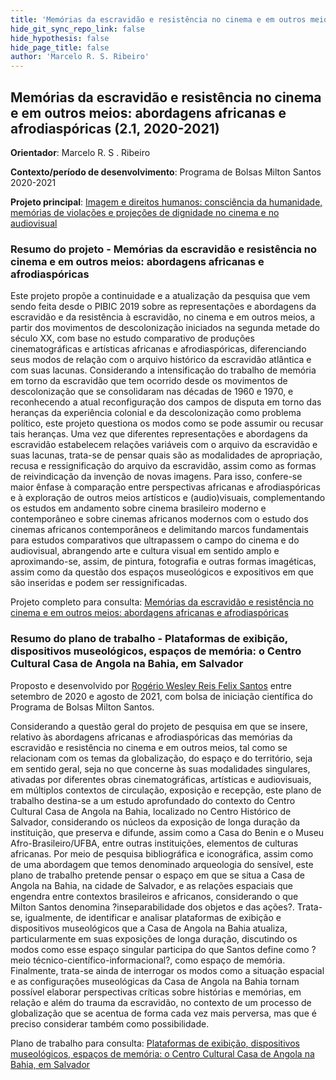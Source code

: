 ```yaml
---
title: 'Memórias da escravidão e resistência no cinema e em outros meios: abordagens africanas e afrodiaspóricas (2.1, 2020-2021)'
hide_git_sync_repo_link: false
hide_hypothesis: false
hide_page_title: false
author: 'Marcelo R. S. Ribeiro'
---
```


## Memórias da escravidão e resistência no cinema e em outros meios: abordagens africanas e afrodiaspóricas (2.1, 2020-2021)

**Orientador**: Marcelo R. S . Ribeiro

**Contexto/período de desenvolvimento**: Programa de Bolsas Milton Santos 2020-2021

**Projeto principal**: [Imagem e direitos humanos: consciência da humanidade, memórias de violações e projeções de dignidade no cinema e no audiovisual](/projetos/pesquisa/imagem-e-direitos-humanos)

### Resumo do projeto - Memórias da escravidão e resistência no cinema e em outros meios: abordagens africanas e afrodiaspóricas

Este projeto propõe a continuidade e a atualização da pesquisa que vem sendo feita desde o PIBIC 2019 sobre as representações e abordagens da escravidão e da resistência à escravidão, no cinema e em outros meios, a partir dos movimentos de descolonização iniciados na segunda metade do século XX, com base no estudo comparativo de produções cinematográficas e artísticas africanas e afrodiaspóricas, diferenciando seus modos de relação com o arquivo histórico da escravidão atlântica e com suas lacunas. Considerando a intensificação do trabalho de memória em torno da escravidão que tem ocorrido desde os movimentos de descolonização que se consolidaram nas décadas de 1960 e 1970, e reconhecendo a atual reconfiguração dos campos de disputa em torno das heranças da experiência colonial e da descolonização como problema político, este projeto questiona os modos como se pode assumir ou recusar tais heranças. Uma vez que diferentes representações e abordagens da escravidão estabelecem relações variáveis com o arquivo da escravidão e suas lacunas, trata-se de pensar quais são as modalidades de apropriação, recusa e ressignificação do arquivo da escravidão, assim como as formas de reivindicação da invenção de novas imagens. Para isso, confere-se maior ênfase à comparação entre perspectivas africanas e afrodiaspóricas e à exploração de outros meios artísticos e (audio)visuais, complementando os estudos em andamento sobre cinema brasileiro moderno e contemporâneo e sobre cinemas africanos modernos com o estudo dos cinemas africanos contemporâneos e delimitando marcos fundamentais para estudos comparativos que ultrapassem o campo do cinema e do audiovisual, abrangendo arte e cultura visual em sentido amplo e aproximando-se, assim, de pintura, fotografia e outras formas imagéticas, assim como da questão dos espaços museológicos e expositivos em que são inseridas e podem ser ressignificadas.

Projeto completo para consulta: [Memórias da escravidão e resistência no cinema e em outros meios: abordagens africanas e afrodiaspóricas](Projeto_PBMS_2020.pdf)

### Resumo do plano de trabalho - Plataformas de exibição, dispositivos museológicos, espaços de memória: o Centro Cultural Casa de Angola na Bahia, em Salvador

Proposto e desenvolvido por [Rogério Wesley Reis Felix Santos](/quem-somos/integrantes/rogerio-felix) entre setembro de 2020 e agosto de 2021, com bolsa de iniciação científica do Programa de Bolsas Milton Santos.

Considerando a questão geral do projeto de pesquisa em que se insere, relativo às abordagens africanas e afrodiaspóricas das memórias da escravidão e resistência no cinema e em outros meios, tal como se relacionam com os temas da globalização, do espaço e do território, seja em sentido geral, seja no que concerne às suas modalidades singulares, ativadas por diferentes obras cinematográficas, artísticas e audiovisuais, em múltiplos contextos de circulação, exposição e recepção, este plano de trabalho destina-se a um estudo aprofundado do contexto do Centro Cultural Casa de Angola na Bahia, localizado no Centro Histórico de Salvador, considerando os núcleos da exposição de longa duração da instituição, que preserva e difunde, assim como a Casa do Benin e o Museu Afro-Brasileiro/UFBA, entre outras instituições, elementos de culturas africanas. Por meio de pesquisa bibliográfica e iconográfica, assim como de uma abordagem que temos denominado arqueologia do sensível, este plano de trabalho pretende pensar o espaço em que se situa a Casa de Angola na Bahia, na cidade de Salvador, e as relações espaciais que engendra entre contextos brasileiros e africanos, considerando o que Milton Santos denomina ?inseparabilidade dos objetos e das ações?. Trata-se, igualmente, de identificar e analisar plataformas de exibição e dispositivos museológicos que a Casa de Angola na Bahia atualiza, particularmente em suas exposições de longa duração, discutindo os modos como esse espaço singular participa do que Santos define como ?meio técnico-científico-informacional?, como espaço de memória. Finalmente, trata-se ainda de interrogar os modos como a situação espacial e as configurações museológicas da Casa de Angola na Bahia tornam possível elaborar perspectivas críticas sobre histórias e memórias, em relação e além do trauma da escravidão, no contexto de um processo de globalização que se acentua de forma cada vez mais perversa, mas que é preciso considerar também como possibilidade.

Plano de trabalho para consulta: [Plataformas de exibição, dispositivos museológicos, espaços de memória: o Centro Cultural Casa de Angola na Bahia, em Salvador](Plano_de_trabalho_PBMS_2020.pdf)